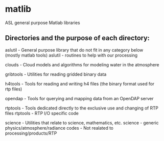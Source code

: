 matlib
======

ASL general purpose Matlab libraries

Directories and the purpose of each directory:
---------------------------------------------

aslutil - General purpose library that do not fit in any category below (mostly matlab tools)
aslutil - routines to help with our processing

clouds - Cloud models and algorithms for modeling water in the atmosphere

gribtools - Utilities for reading gridded binary data

h4tools - Tools for reading and writing h4 files (the binary format used for rtp files)

opendap - Tools for querying and mapping data from an OpenDAP server

rtptools - Tools dedicated directly to the exclusive use and changing of RTP files
rtptools - RTP I/O specific code

science - Utilities that relate to science, mathematics, etc.
science - generic physics/atmosphere/radiance codes - Not realated to processing/products/RTP


